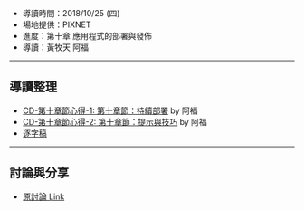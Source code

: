 
* 導讀時間：2018/10/25 (四)
* 場地提供：PIXNET
* 進度：第十章 應用程式的部署與發佈
* 導讀：黃牧天 阿福

---
## 導讀整理

* [CD-第十章節心得-1: 第十章節：持續部署](https://tksmisafu.github.io/2019/01/03/kcd-10chapter-1/) by 阿福
* [CD-第十章節心得-2: 第十章節：提示與技巧](https://tksmisafu.github.io/2019/01/03/kcd-10chapter-2/) by 阿福
* [逐字稿](https://hackmd.io/s/SkPOGCRo7)


---
## 討論與分享

* [原討論 Link](https://www.facebook.com/groups/sre.taiwan/permalink/1170621169770452/)
